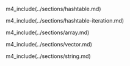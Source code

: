 m4_include(../sections/hashtable.md)

m4_include(../sections/hashtable-iteration.md)

m4_include(../sections/array.md)

m4_include(../sections/vector.md)

m4_include(../sections/string.md)
